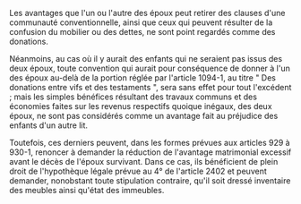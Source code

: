 Les avantages que l'un ou l'autre des époux peut retirer des clauses d'une communauté conventionnelle, ainsi que ceux qui peuvent résulter de la confusion du mobilier ou des dettes, ne sont point regardés comme des donations.

Néanmoins, au cas où il y aurait des enfants qui ne seraient pas issus des deux époux, toute convention qui aurait pour conséquence de donner à l'un des époux au-delà de la portion réglée par l'article 1094-1, au titre " Des donations entre vifs et des testaments ", sera sans effet pour tout l'excédent ; mais les simples bénéfices résultant des travaux communs et des économies faites sur les revenus respectifs quoique inégaux, des deux époux, ne sont pas considérés comme un avantage fait au préjudice des enfants d'un autre lit.

Toutefois, ces derniers peuvent, dans les formes prévues aux articles 929 à 930-1, renoncer à demander la réduction de l'avantage matrimonial excessif avant le décès de l'époux survivant. Dans ce cas, ils bénéficient de plein droit de l'hypothèque légale prévue au 4° de l'article 2402 et peuvent demander, nonobstant toute stipulation contraire, qu'il soit dressé inventaire des meubles ainsi qu'état des immeubles.
